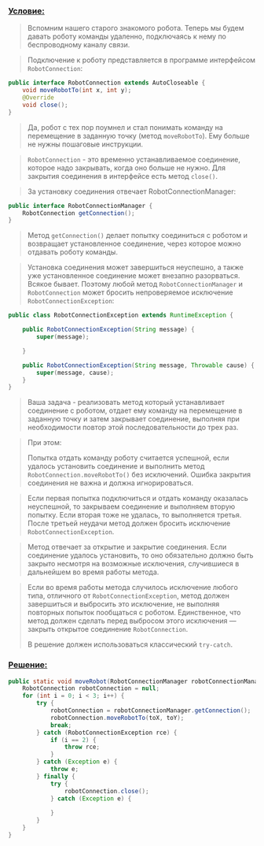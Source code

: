 ### [Условие:]()
>Вспомним нашего старого знакомого робота. Теперь мы будем давать роботу 
команды удаленно, подключаясь к нему по беспроводному каналу связи.

>Подключение к роботу представляется в программе интерфейсом `RobotConnection`:
```java
public interface RobotConnection extends AutoCloseable {
    void moveRobotTo(int x, int y);
    @Override
    void close();
}
```
>Да, робот с тех пор поумнел и стал понимать команду на перемещение в заданную 
точку (метод `moveRobotTo`). Ему больше не нужны пошаговые инструкции.

>`RobotConnection` - это временно устанавливаемое соединение, которое надо закрывать, 
когда оно больше не нужно. Для закрытия соединения в интерфейсе есть метод `close()`.

>За установку соединения отвечает RobotConnectionManager:
```java
public interface RobotConnectionManager {
    RobotConnection getConnection();
}
```
>Метод `getConnection()` делает попытку соединиться с роботом и возвращает установленное 
соединение, через которое можно отдавать роботу команды.

>Установка соединения может завершиться неуспешно, а также уже установленное соединение 
может внезапно разорваться. Всякое бывает. Поэтому любой метод 
`RobotConnectionManager` и `RobotConnection` может бросить непроверяемое 
исключение `RobotConnectionException`:

```java
public class RobotConnectionException extends RuntimeException {

    public RobotConnectionException(String message) {
        super(message);

    }

    public RobotConnectionException(String message, Throwable cause) {
        super(message, cause);
    }
}
```
>Ваша задача - реализовать метод который устанавливает соединение с роботом, отдает ему 
команду на перемещение в заданную точку и затем закрывает соединение, выполняя при 
необходимости повтор этой последовательности до трех раз.

>При этом:
>
>Попытка отдать команду роботу считается успешной, если удалось установить соединение и 
выполнить метод `RobotConnection.moveRobotTo()` без исключений. Ошибка закрытия соединения 
не важна и должна игнорироваться.

>Если первая попытка подключиться и отдать команду оказалась неуспешной, то закрываем
соединение и выполняем вторую попытку. Если вторая тоже не удалась, то выполняется третья.
После третьей неудачи метод должен бросить исключение `RobotConnectionException`.

>Метод отвечает за открытие и закрытие соединения. Если соединение удалось установить,
то оно обязательно должно быть закрыто несмотря на возможные исключения, случившиеся 
в дальнейшем во время работы метода.

>Если во время работы метода случилось исключение любого типа, отличного от 
`RobotConnectionException`, метод должен завершиться и выбросить это исключение,
не выполняя повторных попыток пообщаться с роботом. Единственное, что метод должен 
сделать перед выбросом этого исключения — закрыть открытое соединение `RobotConnection`.
>
>В решение должен использоваться классический `try-catch`.

### [Решение:]()
```java
public static void moveRobot(RobotConnectionManager robotConnectionManager, int toX, int toY) {
    RobotConnection robotConnection = null;
    for (int i = 0; i < 3; i++) {
        try {
            robotConnection = robotConnectionManager.getConnection();
            robotConnection.moveRobotTo(toX, toY);
            break;
        } catch (RobotConnectionException rce) {
            if (i == 2) {
                throw rce;
            }
        } catch (Exception e) {
            throw e;
        } finally {
            try {
                robotConnection.close();
            } catch (Exception e) {
    
            }
        }
    }
}
```
